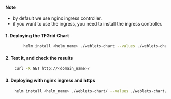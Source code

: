 #### Note

* by default we use nginx ingress controller.
* if you want to use the ingress, you need to install the ingress controller.

#### 1. Deploying the TFGrid Chart 

```bash
        helm install <helm_name> ./weblets-chart --values ./weblets-chart/values.yaml --set ingress.hosts[0].host=<domain_name>
```

#### 2. Test it, and check the results

```bash
    curl -X GET http://<domain_name>/
```

#### 3. Deploying with nginx ingress and https

```bash 
    helm install <helm_name> ./weblets-chart/ --values ./weblets-chart/values.yaml --set ingress.hosts[0].host=<domain_name> --set ingress.tls[0].hosts[0]=<domain_name> --set ingress.tls[0].secretName=<secret_name>
```